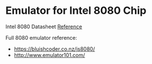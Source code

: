 # Emulator for Intel 8080 Chip

Intel 8080 Datasheet [Reference](https://www.datasheet4u.com/datasheet-parts/8080-datasheet.php?id=1328908)

Full 8080 emulator reference:
* https://bluishcoder.co.nz/js8080/
* http://www.emulator101.com/
